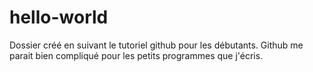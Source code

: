 # hello-world
Dossier créé en suivant le tutoriel github pour les débutants.
Github me parait bien compliqué pour les petits programmes que j'écris.
